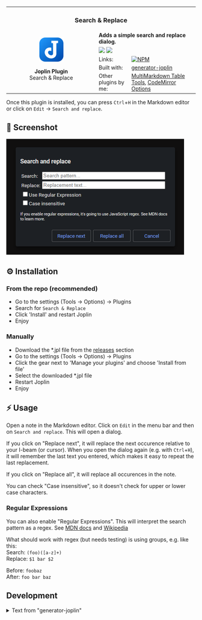 <table>
    <tr>
        <td colspan="3" align="center">
            <h3>Search & Replace</h3>
        </td>
    </tr>
    <tr>
        <td width="225px" rowspan="6" align="center">
            <img src="./assets/joplin.svg" width="64"><br>
            <p>
                <strong>Joplin Plugin</strong><br>
                Search & Replace
            </p>
        </td>
    </tr>
    <tr>
        <td colspan="2"><strong>Adds a simple search and replace dialog.</strong></td>
    </tr>
    <tr>
        <td colspan="2">
            <img src="https://img.shields.io/npm/v/joplin-plugin-search-and-replace?label=Version&style=for-the-badge">
            <img src="https://img.shields.io/npm/dt/joplin-plugin-search-and-replace?style=for-the-badge">
        </td>
    </tr>
    <tr>
        <td>Links:</td>
        <td>
            <a href="https://www.npmjs.com/package/joplin-plugin-search-and-replace">
                <img src="https://img.shields.io/badge/-npm-9b3030?style=for-the-badge&logo=npm" alt="NPM">
            </a>
        </td>
    </tr>
    <tr>
        <td>Built with:</td>
        <td>
            <a href="https://github.com/laurent22/joplin/tree/dev/packages/generator-joplin">generator-joplin</a>
        </td>
    </tr>
    <tr>
        <td>Other plugins by me:</td>
        <td>
            <a href="https://github.com/FelisDiligens/joplin-plugin-multimd-table-tools">MultiMarkdown Table Tools</a>,
            <a href="https://github.com/FelisDiligens/joplin-plugin-cmoptions">CodeMirror Options</a>
        </td>
    </tr>
</table>

Once this plugin is installed, you can press `Ctrl`+`H` in the Markdown editor or click on `Edit` → `Search and replace`.

## 📸 Screenshot
![](assets/screenshot.png)

## ⚙️ Installation

### From the repo (recommended)

- Go to the settings (Tools → Options) → Plugins
- Search for `Search & Replace`
- Click 'Install' and restart Joplin
- Enjoy

### Manually

- Download the *.jpl file from the [releases](https://github.com/FelisDiligens/joplin-plugin-search-and-replace/releases) section
- Go to the settings (Tools → Options) → Plugins
- Click the gear next to 'Manage your plugins' and choose 'Install from file'
- Select the downloaded *.jpl file
- Restart Joplin
- Enjoy

## ⚡ Usage

Open a note in the Markdown editor. Click on `Edit` in the menu bar and then on `Search and replace`. This will open a dialog.

If you click on "Replace next", it will replace the next occurence relative to your I-beam (or cursor). When you open the dialog again (e.g. with `Ctrl`+`H`), it will remember the last text you entered, which makes it easy to repeat the last replacement.

If you click on "Replace all", it will replace all occurences in the note.

You can check "Case insensitive", so it doesn't check for upper or lower case characters.

### Regular Expressions

You can also enable "Regular Expressions". This will interpret the search pattern as a regex. See [MDN docs](https://developer.mozilla.org/en-US/docs/Web/JavaScript/Guide/Regular_Expressions) and [Wikipedia](https://en.wikipedia.org/wiki/Regular_expression)

What should work with regex (but needs testing) is using groups, e.g. like this:  
Search: `(foo)([a-z]+)`  
Replace: `$1 bar $2`  

Before: `foobaz`  
After: `foo bar baz`


## Development

<details>
<summary>Text from "generator-joplin"</summary>

This is a template to create a new Joplin plugin.

The main two files you will want to look at are:

- `/src/index.ts`, which contains the entry point for the plugin source code.
- `/src/manifest.json`, which is the plugin manifest. It contains information such as the plugin a name, version, etc.

## Building the plugin

The plugin is built using Webpack, which creates the compiled code in `/dist`. A JPL archive will also be created at the root, which can use to distribute the plugin.

To build the plugin, simply run `npm run dist`.

The project is setup to use TypeScript, although you can change the configuration to use plain JavaScript.

### Workaround: Building fails on NodeJS LTS

```bash
export NODE_OPTIONS=--openssl-legacy-provider
```
> Source: https://stackoverflow.com/a/69746937


## Updating the plugin framework

To update the plugin framework, run `npm run update`.

In general this command tries to do the right thing - in particular it's going to merge the changes in package.json and .gitignore instead of overwriting. It will also leave "/src" as well as README.md untouched.

The file that may cause problem is "webpack.config.js" because it's going to be overwritten. For that reason, if you want to change it, consider creating a separate JavaScript file and include it in webpack.config.js. That way, when you update, you only have to restore the line that include your file.

</details>
